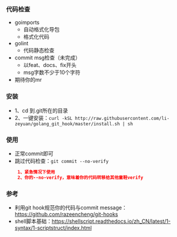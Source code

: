 ### 代码检查
- goimports
  - 自动格式化导包
  - 格式化代码
- golint
  - 代码静态检查
- commit msg检查（未完成）
  - 以feat、docs、fix开头
  - msg字数不少于10个字符
- 期待你的mr

### 安装
- 1、cd 到.git所在的目录
- 2、一键安装：`curl -kSL http://raw.githubusercontent.com/li-zeyuan/golang_git_hook/master/install.sh | sh`

### 使用
- 正常commit即可
- 跳过代码检查：`git commit --no-verify`
    ```json
     1、紧急情况下使用
     2、你的--no-verify，意味着你的代码转移给其他童鞋verify
  
### 参考
- 利用git hook规范你的代码与commit message：https://github.com/razeencheng/git-hooks
- shell脚本基础：https://shellscript.readthedocs.io/zh_CN/latest/1-syntax/1-scriptstruct/index.html